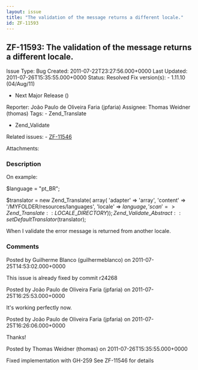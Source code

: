```yaml
---
layout: issue
title: "The validation of the message returns a different locale."
id: ZF-11593
---
```


ZF-11593: The validation of the message returns a different locale.
-------------------------------------------------------------------

 Issue Type: Bug Created: 2011-07-22T23:27:56.000+0000 Last Updated: 2011-07-26T15:35:55.000+0000 Status: Resolved Fix version(s): - 1.11.10 (04/Aug/11)
- Next Major Release ()
 
 Reporter:  João Paulo de Oliveira Faria (jpfaria)  Assignee:  Thomas Weidner (thomas)  Tags: - Zend\_Translate
- Zend\_Validate
 
 Related issues: - [ZF-11546](/issues/browse/ZF-11546)
 
 Attachments: 
### Description

On example:

$language = "pt\_BR";

$translator = new Zend\_Translate( array( 'adapter' => 'array', 'content' => '/MYFOLDER/resources/languages', 'locale' => $language, 'scan' => Zend\_Translate::LOCALE\_DIRECTORY ) ); Zend\_Validate\_Abstract::setDefaultTranslator($translator);

When I validate the error message is returned from another locale.

 

 

### Comments

Posted by Guilherme Blanco (guilhermeblanco) on 2011-07-25T14:53:02.000+0000

This issue is already fixed by commit r24268

 

 

Posted by João Paulo de Oliveira Faria (jpfaria) on 2011-07-25T16:25:53.000+0000

It's working perfectly now.

 

 

Posted by João Paulo de Oliveira Faria (jpfaria) on 2011-07-25T16:26:06.000+0000

Thanks!

 

 

Posted by Thomas Weidner (thomas) on 2011-07-26T15:35:55.000+0000

Fixed implementation with GH-259 See ZF-11546 for details

 

 